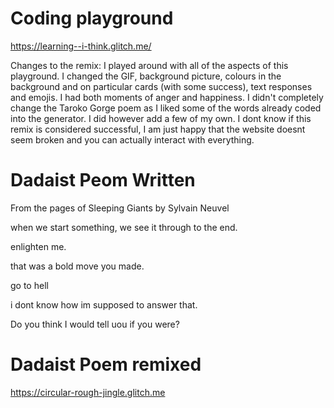 # Coding playground
https://learning--i-think.glitch.me/

</p>Changes to the remix: I played around with all of the aspects of this playground. I changed the GIF, background picture, colours in the background and on particular cards (with some success), text responses and emojis. I had both moments of anger and happiness. I didn't completely change the Taroko Gorge poem as I liked some of the words already coded into the generator. I did however add a few of my own. I dont know if this remix is considered successful, I am just happy that the website doesnt seem broken and you can actually interact with everything.
</p>

# Dadaist Peom Written
</p>From the pages of Sleeping Giants by Sylvain Neuvel
</p>when we start something, we see it through to the end.</p>
</p>enlighten me.</p>
</p>that was a bold move you made.</p>
</p>go to hell</p>
</p>i dont know how im supposed to answer that.</p>
</p>Do you think I would tell uou if you were?</p>

# Dadaist Poem remixed
https://circular-rough-jingle.glitch.me
